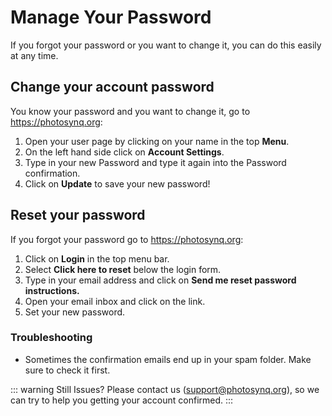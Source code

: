 # Manage Your Password

If you forgot your password or you want to change it, you can do this easily at any time.

## Change your account password

You know your password and you want to change it, go to <https://photosynq.org>:

1. Open your user page by clicking on your name in the top **Menu**.
2. On the left hand side click on **Account Settings**.
3. Type in your new Password and type it again into the Password confirmation.
4. Click on **Update** to save your new password!

## Reset your password

If you forgot your password go to <https://photosynq.org>:

1. Click on **Login** in the top menu bar.
2. Select **Click here to reset** below the login form.
3. Type in your email address and click on **Send me reset password instructions.**
4. Open your email inbox and click on the link.
5. Set your new password.

### Troubleshooting

- Sometimes the confirmation emails end up in your spam folder. Make sure to check it first.

::: warning Still Issues?
Please contact us (<support@photosynq.org>), so we can try to help you getting your account confirmed.
:::
